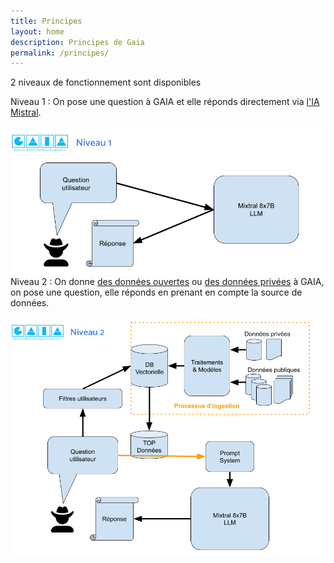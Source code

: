 ```yaml
---
title: Principes
layout: home
description: Principes de Gaia
permalink: /principes/
---
```

<section id="get-started" class="mini-section mt-6">
  <div class="container-lg p-responsive">
    <p class="alt-h2 text-center mb-3 mt-lg-6">2 niveaux de fonctionnement sont disponibles</p>
    <div class="alt-lead text-gray text-center col-md-10 mx-auto">Niveau 1 : On pose une question à GAIA et elle réponds directement via <a href="{{"/mistral/" | relative_url}}">l'IA Mistral</a>.</div>
    <br>
      <a href="https://huggingface.co/spaces/gaia-mistral/chatbot-g" target='_blank' title="Demo Niveau 1" class="border d-block text-center px-2 py-4 mb-4">
          <img src="/assets/img/principes/level1_fr.png" width="800"/>
      </a>
      <div class="alt-lead text-gray text-center col-md-10 mx-auto">Niveau 2 : On donne 
      <a href="{{"/public_datas/" | relative_url}}">des données ouvertes</a> ou <a href="{{"/private_datas/" | relative_url}}">des données privées</a> à GAIA, on pose une question, elle réponds en prenant en compte la source de données.</div>
      <br>
      <a href="https://huggingface.co/spaces/gaia-mistral/chatbot-g-pdf" target='_blank' title="Demo Niveau 2" class="border d-block text-center px-2 py-4 mb-4">
        <img src="/assets/img/principes/level2_fr.png" width="800"/>
      </a>
  </div>
</section>